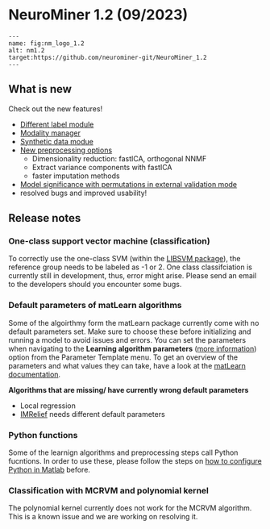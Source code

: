 # NeuroMiner 1.2 (09/2023)
```{figure} Images/splash.png
---
name: fig:nm_logo_1.2
alt: nm1.2
target:https://github.com/neurominer-git/NeuroMiner_1.2
---
```

## What is new
Check out the new features! 

- [Different label module](4.2.15_paramtemp_different_label)
- [Modality manager](input_data)
- [Synthetic data modue](4.2.16_paramtemp_synthetic_data)
- [New preprocessing options](preprocessing_pipeline) 
    - Dimensionality reduction: fastICA, orthogonal NNMF
    - Extract variance components with fastICA
    - faster imputation methods
- [Model significance with permutations in external validation mode](OOCV_analysis)
- resolved bugs and improved usability!


## Release notes

### One-class support vector machine (classification)
To correctly use the one-class SVM (within the [LIBSVM package](https://www.csie.ntu.edu.tw/~cjlin/libsvm/)), the reference group needs to be labeled as -1 or 2. One class classifciation is currently still in development, thus, error might arise. Please send an email to the developers should you encounter some bugs. 

### Default parameters of matLearn algorithms 
Some of the algoirthmy form the matLearn package currently come with no default parameters set. Make sure to choose these before initializing and running a model to avoid issues and errors. You can set the parameters when navigating to the **Learning algorithm parameters** ([more information](learning_algorithm_parameters)) option from the Parameter Template menu. To get an overview of the parameters and what values they can take, have a look at the [matLearn documentation](https://www.cs.ubc.ca/~schmidtm/Software/matLearn.html).

**Algorithms that are missing/ have currently wrong default parameters**
- Local regression 
- [IMRelief](https://dl.acm.org/doi/abs/10.1016/j.compbiolchem.2019.03.017) needs different default parameters


### Python functions
Some of the learnign algorithms and preprocessing steps call Python fucntions. In order to use these, please follow the steps on [how to configure Python in Matlab](python_matlab) before. 

### Classification with MCRVM and polynomial kernel
The polynomial kernel currently does not work for the MCRVM algorithm. This is a known issue and we are working on resolving it. 